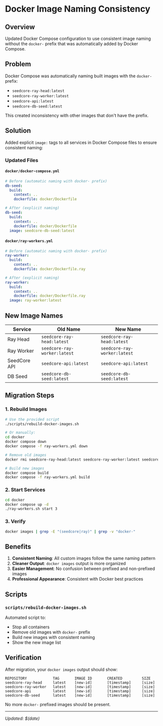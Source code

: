 # Docker Image Naming Consistency

## Overview

Updated Docker Compose configuration to use consistent image naming without the `docker-` prefix that was automatically added by Docker Compose.

## Problem

Docker Compose was automatically naming built images with the `docker-` prefix:
- `seedcore-ray-head:latest`
- `seedcore-ray-worker:latest`
- `seedcore-api:latest`
- `seedcore-db-seed:latest`

This created inconsistency with other images that don't have the prefix.

## Solution

Added explicit `image:` tags to all services in Docker Compose files to ensure consistent naming:

### Updated Files

#### `docker/docker-compose.yml`
```yaml
# Before (automatic naming with docker- prefix)
db-seed:
  build:
    context: ..
    dockerfile: docker/Dockerfile

# After (explicit naming)
db-seed:
  build:
    context: ..
    dockerfile: docker/Dockerfile
  image: seedcore-db-seed:latest
```

#### `docker/ray-workers.yml`
```yaml
# Before (automatic naming with docker- prefix)
ray-worker:
  build:
    context: ..
    dockerfile: docker/Dockerfile.ray

# After (explicit naming)
ray-worker:
  build:
    context: ..
    dockerfile: docker/Dockerfile.ray
  image: ray-worker:latest
```

## New Image Names

| Service | Old Name | New Name |
|---------|----------|----------|
| Ray Head | `seedcore-ray-head:latest` | `seedcore-ray-head:latest` |
| Ray Worker | `seedcore-ray-worker:latest` | `seedcore-ray-worker:latest` |
| SeedCore API | `seedcore-api:latest` | `seedcore-api:latest` |
| DB Seed | `seedcore-db-seed:latest` | `seedcore-db-seed:latest` |

## Migration Steps

### 1. Rebuild Images
```bash
# Use the provided script
./scripts/rebuild-docker-images.sh

# Or manually:
cd docker
docker compose down
docker compose -f ray-workers.yml down

# Remove old images
docker rmi seedcore-ray-head:latest seedcore-ray-worker:latest seedcore-api:latest seedcore-db-seed:latest

# Build new images
docker compose build
docker compose -f ray-workers.yml build
```

### 2. Start Services
```bash
cd docker
docker compose up -d
./ray-workers.sh start 3
```

### 3. Verify
```bash
docker images | grep -E "(seedcore|ray)" | grep -v "docker-"
```

## Benefits

1. **Consistent Naming**: All custom images follow the same naming pattern
2. **Cleaner Output**: `docker images` output is more organized
3. **Easier Management**: No confusion between prefixed and non-prefixed images
4. **Professional Appearance**: Consistent with Docker best practices

## Scripts

### `scripts/rebuild-docker-images.sh`
Automated script to:
- Stop all containers
- Remove old images with `docker-` prefix
- Build new images with consistent naming
- Show the new image list

## Verification

After migration, your `docker images` output should show:
```
REPOSITORY            TAG       IMAGE ID       CREATED         SIZE
seedcore-ray-head     latest    [new-id]       [timestamp]     [size]
seedcore-ray-worker   latest    [new-id]       [timestamp]     [size]
seedcore-api          latest    [new-id]       [timestamp]     [size]
seedcore-db-seed      latest    [new-id]       [timestamp]     [size]
```

No more `docker-` prefixed images should be present.

---
*Updated: $(date)* 